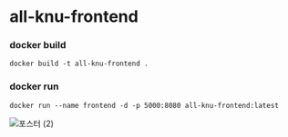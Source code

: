 # all-knu-frontend

### docker build
```
docker build -t all-knu-frontend .
```

### docker run
```
docker run --name frontend -d -p 5000:8080 all-knu-frontend:latest
```
![포스터 (2)](https://user-images.githubusercontent.com/35598710/146746989-d1fdce58-0432-40aa-a7cb-75964440215b.png)
